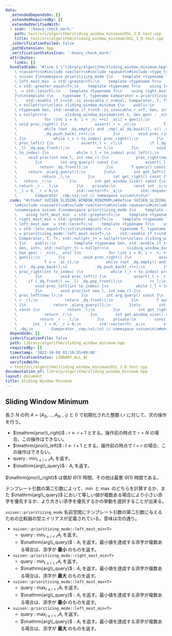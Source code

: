 ```yaml
---
data:
  _extendedDependsOn: []
  _extendedRequiredBy: []
  _extendedVerifiedWith:
  - icon: ':heavy_check_mark:'
    path: test/src/algorithm/sliding_window_minimum/DSL_3_D.test.cpp
    title: test/src/algorithm/sliding_window_minimum/DSL_3_D.test.cpp
  _isVerificationFailed: false
  _pathExtension: hpp
  _verificationStatusIcon: ':heavy_check_mark:'
  attributes:
    links: []
  bundledCode: "#line 1 \"library/algorithm/sliding_window_minimum.hpp\"\n\n\n\n#include\
    \ <cassert>\n#include <vector>\n#include <queue>\n#include <type_traits>\n\nnamespace\
    \ suisen {\nnamespace prioritizing_mode {\n    template <typename T>\n    using\
    \ left_most_min  = std::greater<T>;\n    template <typename T>\n    using right_most_min\
    \ = std::greater_equal<T>;\n    template <typename T>\n    using left_most_max\
    \  = std::less<T>;\n    template <typename T>\n    using right_most_max = std::less_equal<T>;\n\
    }\n\ntemplate <\n    typename T, typename Comparator = prioritizing_mode::left_most_min<T>,\n\
    \    std::enable_if_t<std::is_invocable_r_v<bool, Comparator, T, T>, std::nullptr_t>\
    \ = nullptr\n>\nclass sliding_window_minimum {\n    public:\n        template\
    \ <typename Gen, std::enable_if_t<std::is_invocable_r_v<T, Gen, int>, std::nullptr_t>\
    \ = nullptr>\n        sliding_window_minimum(int n, Gen gen) : _n(n), _a(n) {\n\
    \            for (int i = 0; i < _n; ++i) _a[i] = gen(i);\n        }\n       \
    \ void proc_right() {\n            assert(_r < _n);\n            T v = _a[_r];\n\
    \            while (not _dq.empty() and _cmp(_a[_dq.back()], v)) _dq.pop_back();\n\
    \            _dq.push_back(_r++);\n        }\n        void proc_right(int to_index)\
    \ {\n            while (_r < to_index) proc_right();\n        }\n        void\
    \ proc_left() {\n            assert(_l < _r);\n            if (_dq.front() ==\
    \ _l) _dq.pop_front();\n            ++_l;\n        }\n        void proc_left(int\
    \ to_index) {\n            while (_l < to_index) proc_left();\n        }\n   \
    \     void proc(int new_l, int new_r) {\n            proc_right(new_r), proc_left(new_l);\n\
    \        }\n        int arg_query() const {\n            assert(_l < _r);\n  \
    \          return _dq.front();\n        }\n        T query() const {\n       \
    \     return _a[arg_query()];\n        }\n\n        int get_left() const {\n \
    \           return _l;\n        }\n        int get_right() const {\n         \
    \   return _r;\n        }\n        int get_window_size() const {\n           \
    \ return _r - _l;\n        }\n    private:\n        const int _n;\n        int\
    \ _l = 0, _r = 0;\n        std::vector<T> _a;\n        std::deque<int> _dq;\n\
    \        Comparator _cmp;\n};\n} // namespace suisen\n\n\n"
  code: "#ifndef SUISEN_SLIDING_WINDOW_MINIMUM\n#define SUISEN_SLIDING_WINDOW_MINIMUM\n\
    \n#include <cassert>\n#include <vector>\n#include <queue>\n#include <type_traits>\n\
    \nnamespace suisen {\nnamespace prioritizing_mode {\n    template <typename T>\n\
    \    using left_most_min  = std::greater<T>;\n    template <typename T>\n    using\
    \ right_most_min = std::greater_equal<T>;\n    template <typename T>\n    using\
    \ left_most_max  = std::less<T>;\n    template <typename T>\n    using right_most_max\
    \ = std::less_equal<T>;\n}\n\ntemplate <\n    typename T, typename Comparator\
    \ = prioritizing_mode::left_most_min<T>,\n    std::enable_if_t<std::is_invocable_r_v<bool,\
    \ Comparator, T, T>, std::nullptr_t> = nullptr\n>\nclass sliding_window_minimum\
    \ {\n    public:\n        template <typename Gen, std::enable_if_t<std::is_invocable_r_v<T,\
    \ Gen, int>, std::nullptr_t> = nullptr>\n        sliding_window_minimum(int n,\
    \ Gen gen) : _n(n), _a(n) {\n            for (int i = 0; i < _n; ++i) _a[i] =\
    \ gen(i);\n        }\n        void proc_right() {\n            assert(_r < _n);\n\
    \            T v = _a[_r];\n            while (not _dq.empty() and _cmp(_a[_dq.back()],\
    \ v)) _dq.pop_back();\n            _dq.push_back(_r++);\n        }\n        void\
    \ proc_right(int to_index) {\n            while (_r < to_index) proc_right();\n\
    \        }\n        void proc_left() {\n            assert(_l < _r);\n       \
    \     if (_dq.front() == _l) _dq.pop_front();\n            ++_l;\n        }\n\
    \        void proc_left(int to_index) {\n            while (_l < to_index) proc_left();\n\
    \        }\n        void proc(int new_l, int new_r) {\n            proc_right(new_r),\
    \ proc_left(new_l);\n        }\n        int arg_query() const {\n            assert(_l\
    \ < _r);\n            return _dq.front();\n        }\n        T query() const\
    \ {\n            return _a[arg_query()];\n        }\n\n        int get_left()\
    \ const {\n            return _l;\n        }\n        int get_right() const {\n\
    \            return _r;\n        }\n        int get_window_size() const {\n  \
    \          return _r - _l;\n        }\n    private:\n        const int _n;\n \
    \       int _l = 0, _r = 0;\n        std::vector<T> _a;\n        std::deque<int>\
    \ _dq;\n        Comparator _cmp;\n};\n} // namespace suisen\n\n#endif // SUISEN_SLIDING_WINDOW_MINIMUM\n"
  dependsOn: []
  isVerificationFile: false
  path: library/algorithm/sliding_window_minimum.hpp
  requiredBy: []
  timestamp: '2022-10-08 03:16:55+09:00'
  verificationStatus: LIBRARY_ALL_AC
  verifiedWith:
  - test/src/algorithm/sliding_window_minimum/DSL_3_D.test.cpp
documentation_of: library/algorithm/sliding_window_minimum.hpp
layout: document
title: Sliding Window Minimum
---
```

## Sliding Window Minimum

長さ $N$ の列 $A=(A_0,\ldots, A_{N-1})$ と $0$ で初期化された整数 $l,r$ に対して、次の操作を行う。

- $\mathrm{proc\\_right}$ : $r\leftarrow r + 1$ とする。操作前の時点で $r=N$ の場合、この操作はできない。
- $\mathrm{proc\\_left}$ : $l\leftarrow l + 1$ とする。操作前の時点で $l=r$ の場合、この操作はできない。
- $\mathrm{query}$ : $\displaystyle \min _ {l\leq i\lt r} A _ i$ を返す。
- $\mathrm{arg\\_query}$ : $\displaystyle \mathop{\underset{l\leq i\lt r}{\mathrm{arg}\min}} A _ i$ を返す。

$\mathrm{proc\\_right}$ は償却 $\Theta(1)$ 時間、その他は最悪 $\Theta(1)$ 時間である。

テンプレート引数の第二引数によって、$\min$ と $\max$ のどちらを計算するか、また $\mathrm{arg\\_query}$ において等しい値が複数ある場合により小さい添字を優先するか、より大きい添字を優先するかの挙動を選択することが出来る。

`suisen::prioritizing_mode` 名前空間にテンプレート引数の第二引数に与えるための比較器の型エイリアスが定義されている。意味は次の通り。

- `suisen::prioritizing_mode::left_most_min<T>`
  - $\mathrm{query}$ : $\displaystyle \min _ {l\leq i\lt r} A _ i$ を返す。
  - $\mathrm{arg\\_query}$ : $\displaystyle \mathop{\underset{l\leq i\lt r}{\mathrm{arg}\min}} A _ i$ を返す。最小値を達成する添字が複数ある場合は、添字が __最小__ のものを返す。
- `suisen::prioritizing_mode::right_most_min<T>`
  - $\mathrm{query}$ : $\displaystyle \min _ {l\leq i\lt r} A _ i$ を返す。
  - $\mathrm{arg\\_query}$ : $\displaystyle \mathop{\underset{l\leq i\lt r}{\mathrm{arg}\min}} A _ i$ を返す。最小値を達成する添字が複数ある場合は、添字が __最大__ のものを返す。
- `suisen::prioritizing_mode::left_most_max<T>`
  - $\mathrm{query}$ : $\displaystyle \max _ {l\leq i\lt r} A _ i$ を返す。
  - $\mathrm{arg\\_query}$ : $\displaystyle \mathop{\underset{l\leq i\lt r}{\mathrm{arg}\max}} A _ i$ を返す。最小値を達成する添字が複数ある場合は、添字が __最小__ のものを返す。
- `suisen::prioritizing_mode::left_most_min<T>`
  - $\mathrm{query}$ : $\displaystyle \max _ {l\leq i\lt r} A _ i$ を返す。
  - $\mathrm{arg\\_query}$ : $\displaystyle \mathop{\underset{l\leq i\lt r}{\mathrm{arg}\max}} A _ i$ を返す。最小値を達成する添字が複数ある場合は、添字が __最大__ のものを返す。
